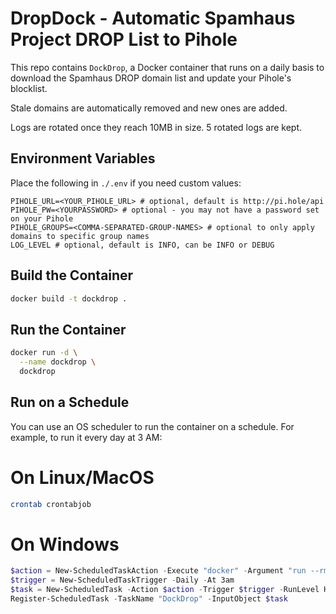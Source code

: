 # DropDock - Automatic Spamhaus Project DROP List to Pihole

This repo contains `DockDrop`, a Docker container that runs on a daily basis to download the Spamhaus DROP domain list and update your Pihole's blocklist.

Stale domains are automatically removed and new ones are added.

Logs are rotated once they reach 10MB in size. 5 rotated logs are kept.

## Environment Variables

Place the following in `./.env` if you need custom values:

```
PIHOLE_URL=<YOUR_PIHOLE_URL> # optional, default is http://pi.hole/api
PIHOLE_PW=<YOURPASSWORD> # optional - you may not have a password set on your Pihole
PIHOLE_GROUPS=<COMMA-SEPARATED-GROUP-NAMES> # optional to only apply domains to specific group names
LOG_LEVEL # optional, default is INFO, can be INFO or DEBUG
```

## Build the Container

```bash
docker build -t dockdrop .
```

## Run the Container

```bash
docker run -d \
  --name dockdrop \
  dockdrop
```

## Run on a Schedule

You can use an OS scheduler to run the container on a schedule. For example, to run it every day at 3 AM:

# On Linux/MacOS

```bash
crontab crontabjob
```

# On Windows

```powershell
$action = New-ScheduledTaskAction -Execute "docker" -Argument "run --rm dockdrop"
$trigger = New-ScheduledTaskTrigger -Daily -At 3am
$task = New-ScheduledTask -Action $action -Trigger $trigger -RunLevel Highest
Register-ScheduledTask -TaskName "DockDrop" -InputObject $task
```
